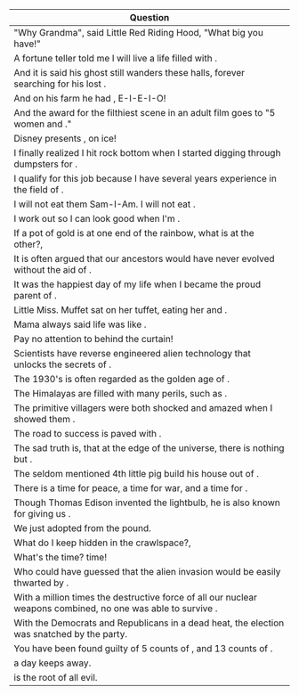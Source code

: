 Question |
--- |
"Why Grandma", said Little Red Riding Hood, "What big <BLANK> you have!" |
A fortune teller told me I will live a life filled with <BLANK>. |
And it is said his ghost still wanders these halls, forever searching for his lost <BLANK>. |
And on his farm he had <BLANK>, E-I-E-I-O! |
And the award for the filthiest scene in an adult film goes to "5 women and <BLANK>." |
Disney presents <BLANK>, on ice! |
I finally realized I hit rock bottom when I started digging through dumpsters for <BLANK>. |
I qualify for this job because I have several years experience in the field of <BLANK>. |
I will not eat them Sam-I-Am. I will not eat <BLANK>. |
I work out so I can look good when I'm <BLANK>. |
If a pot of gold is at one end of the rainbow, what is at the other?<BLANK>, |
It is often argued that our ancestors would have never evolved without the aid of <BLANK>. |
It was the happiest day of my life when I became the proud parent of <BLANK>. |
Little Miss. Muffet sat on her tuffet, eating her <BLANK> and <BLANK>. |
Mama always said life was like <BLANK>. |
Pay no attention to <BLANK> behind the curtain! |
Scientists have reverse engineered alien technology that unlocks the secrets of <BLANK>. |
The 1930's is often regarded as the golden age of <BLANK>. |
The Himalayas are filled with many perils, such as <BLANK>. |
The primitive villagers were both shocked and amazed when I showed them <BLANK>. |
The road to success is paved with <BLANK>. |
The sad truth is, that at the edge of the universe, there is nothing but <BLANK>. |
The seldom mentioned 4th little pig build his house out of <BLANK>. |
There is a time for peace, a time for war, and a time for <BLANK>. |
Though Thomas Edison invented the lightbulb, he is also known for giving us <BLANK>. |
We just adopted <BLANK> from the pound. |
What do I keep hidden in the crawlspace?<BLANK>, |
What's the time? <BLANK> time! |
Who could have guessed that the alien invasion would be easily thwarted by <BLANK>. |
With a million times the destructive force of all our nuclear weapons combined, no one was able to survive <BLANK>. |
With the Democrats and Republicans in a dead heat, the election was snatched by the <BLANK> party. |
You have been found guilty of 5 counts of <BLANK>, and 13 counts of <BLANK>. |
<BLANK> a day keeps <BLANK> away. |
<BLANK> is the root of all evil. |
